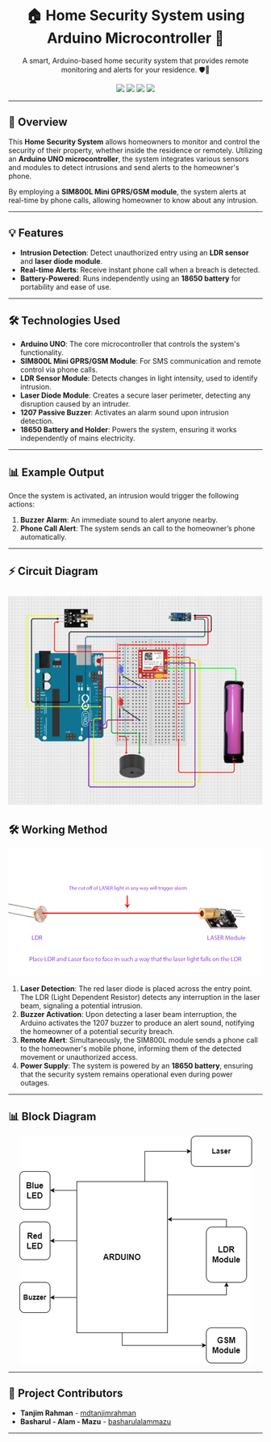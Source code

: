 <h1 align="center">🏠 Home Security System using Arduino Microcontroller 🚨</h1>

<p align="center">
  A smart, Arduino-based home security system that provides remote monitoring and alerts for your residence. 🛡️📱
</p>

<p align="center">
  <img src="https://img.shields.io/badge/Arduino-UNO-blue" />
  <img src="https://img.shields.io/badge/GSM-SIM800L-orange" />
  <img src="https://img.shields.io/badge/LDR%20Sensor-Module-yellowgreen" />
  <img src="https://img.shields.io/badge/Battery-Powered-green" />
</p>



---

## 📖 Overview

This **Home Security System** allows homeowners to monitor and control the security of their property, whether inside the residence or remotely. Utilizing an **Arduino UNO microcontroller**, the system integrates various sensors and modules to detect intrusions and send alerts to the homeowner's phone.

By employing a **SIM800L Mini GPRS/GSM module**, the system alerts at  real-time by phone calls, allowing homeowner to know about any intrusion.

---

## 💡 Features
- **Intrusion Detection**: Detect unauthorized entry using an **LDR sensor** and **laser diode module**.
- **Real-time Alerts**: Receive instant phone call when a breach is detected.
- **Battery-Powered**: Runs independently using an **18650 battery** for portability and ease of use.

---

## 🛠️ Technologies Used

- **Arduino UNO**: The core microcontroller that controls the system's functionality.
- **SIM800L Mini GPRS/GSM Module**: For SMS communication and remote control via phone calls.
- **LDR Sensor Module**: Detects changes in light intensity, used to identify intrusion.
- **Laser Diode Module**: Creates a secure laser perimeter, detecting any disruption caused by an intruder.
- **1207 Passive Buzzer**: Activates an alarm sound upon intrusion detection.
- **18650 Battery and Holder**: Powers the system, ensuring it works independently of mains electricity.

---

## 📊 Example Output

Once the system is activated, an intrusion would trigger the following actions:

1. **Buzzer Alarm**: An immediate sound to alert anyone nearby.
2. **Phone Call Alert**: The system sends an call to the homeowner’s phone automatically.
---

## ⚡ Circuit Diagram

![Circuit Diagram](./assets/Circuit_diagram.png)  
---

## 🛠️ Working Method
<p align = "center">
  <img src="./assets/Laser_Security_Work_Method.jpg">
</p>

1. **Laser Detection**: The red laser diode is placed across the entry point. The LDR (Light Dependent Resistor) detects any interruption in the laser beam, signaling a potential intrusion.
2. **Buzzer Activation**: Upon detecting a laser beam interruption, the Arduino activates the 1207 buzzer to produce an alert sound, notifying the homeowner of a potential security breach.
3. **Remote Alert**: Simultaneously, the SIM800L module sends a phone call to the homeowner's mobile phone, informing them of the detected movement or unauthorized access.
4. **Power Supply**: The system is powered by an **18650 battery**, ensuring that the security system remains operational even during power outages.
---

## 📊 Block Diagram
<p align = "center">
  <img src="./assets/Block_diagram.png">
</p>


---

<!--
## 🎥 Project Demo Video

Watch the demo video to see how the **Home Security System** operates in real-time:

[![Project Demo Video](https://img.youtube.com/vi/VIDEO_ID/0.jpg)](https://www.youtube.com/watch?v=VIDEO_ID)  

---
-->


## 👥 Project Contributors
- **Tanjim Rahman** - [mdtanjimrahman](https://github.com/mdtanjimrahman)  
- **Basharul - Alam - Mazu** - [basharulalammazu](https://github.com/basharulalammazu)  

---